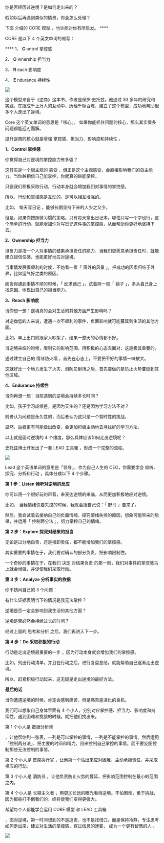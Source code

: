 你是否经历过逆境？是如何走出来的？

假如以后再遇到类似的情景，你会怎么处理？

下面  介绍的  CORE  模型  ，也许能对你有所启发。  ****

 

CORE 是以下 4 个英文单词的缩写：

  

**** 1、 **C** ontrol 掌控感

2、 **O** wnership 担当力

3、 **R** each 影响度

4、 **E** ndurance 持续性

  

![](https://mmbiz.qpic.cn/mmbiz_png/giaycic3UNwo25lJbAx13v5Vfy3qKcEq3PGQN6vVQyS9DghPqhdfnlJ85yKldwRSicia531IkSAQUhPmTwTIlcIthA/640?wx_fmt=png) 

  

这个模型来自于《逆商》这本书，作者是保罗·史托兹，他通过 30 多年的研究和实践，在跟成千上万人的互动中，历经千锤百炼，建立了这个模型，成功地帮助很多个人走出了逆境。

  

Core 这个英文单词的意思是「核心」，  如果你能抓住问题的核心，那么其实很多问题都能迎刃而解。

  

提升逆商的核心就是增强  掌控感、担当力、影响度和持续性  。

  

**1、Control 掌控感**

  

你觉得自己对逆境的掌控能力有多强？

  

这其实是一个很主观的  感受  ，但正是这个主观感受，会直接影响我们的自主能力。当你越相信自己能掌控，你就真的越能掌控。

  

只要我们积极采取行动，行动本身就会增加我们对事情的掌控感。

  

所以，行动和掌控感是互动的，是可以相互增强的。

  

比如，  每天写日记  ，能够长期坚持下来的人少之又少。

  

但是，如果你按照微习惯的策略，只有每天拿出日记本，哪怕只写一个字也行，这个简单的行动，就能增加你对写日记这件事的掌控感，从而帮助你更好地坚持下去。

  

**2、Ownership 担当力**

  

担当力是指一个人对事情的结果承担责任的能力，当我们更愿意承担责任时，就能建立起信任感，也能更好地应对逆境。

  

当事情发展很顺利的时候，不妨看一看「  窗外的风景  」，把成功的因素归结于外界，比如运气好之类的原因。

  

而当你遇到事情不顺的时候，「  反求诸己  」，试着照一照「  镜子  」，多从自己身上找原因，体现出自己的担当能力。

  

**3、Reach 影响度**

  

请你想一想：逆境真的会对生活的其他方面产生影响吗？

  

对逆商低的人来说，遭遇一次不顺利的事件，负面影响就可能蔓延到生活的其他方面。

  

比如，早上出门前跟家人吵架了，结果一整天的心情都不好。

  

当逆境来临的时候，限制它的影响范围，用积极的心态去面对，这是极其重要的。

  

通过建立自己的  情绪防火墙  ，首先在心态上，不要把不好的事情一味放大。

  

这就好比一个地方发生了火灾，消防员到场之后，首先要做的是防止火势蔓延到其他区域。

  

**4、Endurance 持续性**

  

请你再想一想：当前遇到的逆境会持续多长时间？

  

比如，孩子学习成绩差，是因为天生的？还是因为学习方法不对？

  

前者认为问题是永久性的，而后者认为这只是一个暂时性的挑战。

  

显然，后者更有可能做出改变，会更加积极主动地去寻找好的学习方法。

  

以上就是面对逆境的 4 个维度，那么具体应该如何走出逆境呢？

  

史托兹博士开发出了一套  LEAD 工具箱  ，形成一个完整的流程。

  

![](https://mmbiz.qpic.cn/mmbiz_png/giaycic3UNwo25lJbAx13v5Vfy3qKcEq3Pj6RaicMsCAUUVHSzibntOaKrMmnMC6PkSm5qOkYjNgakaDrCYiab1I2kg/640?wx_fmt=png) 

  

Lead 这个英语单词的意思是「领导」，作为自己人生的 CEO，你需要学会  倾听、探究、分析和行动  ，具体分成以下 4 个步骤。

  

**第 1 步：Listen 倾听对逆境的反应**

  

你可以用一个很好玩的声音，来表达逆境的来临，从而更加积极地应对逆境。

  

比如，  当我情绪快要失控的时候，我就会跟自己说：「  野马  」要来了。

  

然后，我会试着去接纳自己的负面情绪，探究情绪失控的原因，想象可能带来的后果，并运用「  控制两分法  」，努力掌控自己的情绪。

  

**第 2 步：Explore 探究对结果的担当**

  

无论是过分地自责，还是推卸责任，都不能增加我们的掌控感。

  

其实重要的事情在于，我们要对确认的部分负责，把影响限制住。

  

一个奇妙的事情在于，在我们  决定  对结果负责  的那一刻，我们对事件的掌控感马上就会增强，并促使我们采取行动。

  

**第 3 步：Analyze 分析事实的依据**

  

你不妨问自己的 3 个问题：

  

有什么证据表明当下的情况是我无法掌控？

  

逆境是否一定会影响到我生活的其他方面？

  

逆境是否必然会持续过长的时间？

  

经过上面的  思考和分析  之后，我们再进入下一步。

  

**第 4 步：Do 采取积极的行动**

  

行动是走出逆境最重要的一步  ，因为行动本身就会增加我们的掌控感。

  

比如，列出行动清单，并且在行动之后，进行复盘总结，就能帮助自己逐渐走出逆境。

  

所以，赶紧积极行动起来，这无疑是走出逆境的最好方法。

  

**最后的话**

  

当你遭遇逆境的时候，肯定会感到痛苦，但是痛苦是进化的良机。  

  

我们可以想象自己身体里面有 4 个小人，分别对应掌控感、担当力、影响度和持续性，遇到困难和挑战的时候，就把他们找出来。  

  

第 1 个小人是  数据分析师

，让他帮你列一张表，一列是可以掌控的事情，一列是不能掌控的事情。然后运用「控制两分法」，把主要的时间和精力，用来控制自己掌控的事情，而不要妄图控制那些无法控制的事情。

  

第 2 个小人是  首席执行官  ，让他第一个站出来应对困难，主动承担责任，并采取相应的行动。  

  

第 3 个小人是  消防员  ，让他负责防止火势的蔓延，把影响范围控制在最小的范围之内。

  

第 4 个小人是  长期主义者  ，用更加长远的眼光看待逆境。不怕困难，勇于挑战，因为那些打不倒我们的，终将使我们变得更强大。

  

希望每个人都能学会运用  CORE 模型  和  LEAD 工具箱

，面对逆境，第一时间想到的不是追责，也不是找借口，而是保持冷静，专注思考如何走出来，建立对生活的掌控感，穿过信息的迷雾，  成为一个更有智慧的人  。

  

![](https://mmbiz.qpic.cn/mmbiz_jpg/giaycic3UNwo2U8Q00hZDGlpjCnuRgGGesibTIdd4IPEVtu3ajoKrpeD87Nrqfry56r58OzzqamOuuyb9oJIDjAcw/640?wx_fmt=jpeg) 

  